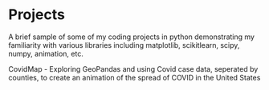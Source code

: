 # Projects

A brief sample of some of my coding projects in python demonstrating my familiarity with various libraries including matplotlib, scikitlearn, scipy, numpy, animation, etc.

CovidMap - Exploring GeoPandas and using Covid case data, seperated by counties, to create an animation of the spread of COVID in the United States
